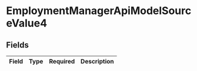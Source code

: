 # EmploymentManagerApiModelSourceValue4


## Fields

| Field       | Type        | Required    | Description |
| ----------- | ----------- | ----------- | ----------- |